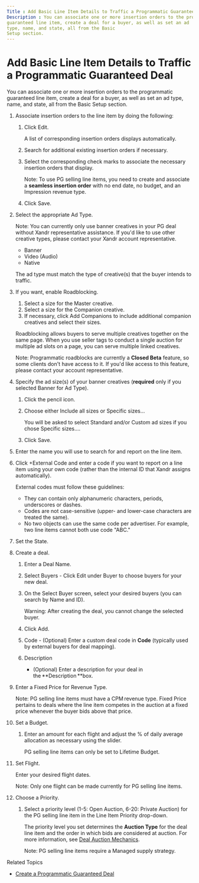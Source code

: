 ```yaml
---
Title : Add Basic Line Item Details to Traffic a Programmatic Guaranteed Deal
Description : You can associate one or more insertion orders to the programmatic
guaranteed line item, create a deal for a buyer, as well as set an ad
type, name, and state, all from the Basic
Setup section.
---
```



# Add Basic Line Item Details to Traffic a Programmatic Guaranteed Deal



You can associate one or more insertion orders to the programmatic
guaranteed line item, create a deal for a buyer, as well as set an ad
type, name, and state, all from the Basic
Setup section.

<div id="add-basic-line-item-details-to-traffic-a-programmatic-guaranteed-deal__steps_svt_m14_3mb"
>

1.  Associate insertion orders to the line item by
    doing the following:
    1.  Click
        Edit.
        

        A list of corresponding insertion orders displays automatically.

        
    2.  Search for additional existing insertion
        orders if necessary.
    3.  Select the corresponding check marks to
        associate the necessary insertion orders that display.
        

        

        Note: To use PG selling line
        items, you need to create and associate a **seamless insertion
        order** with no end date, no budget, and an
        Impression revenue type.

        

        
    4.  Click
        Save.
2.  Select the appropriate
    Ad Type.
    

    <div id="add-basic-line-item-details-to-traffic-a-programmatic-guaranteed-deal__note_z5s_n1y_k5b"
    

    Note: You can currently only use
    banner creatives in your PG deal without
    Xandr representative assistance. If you'd
    like to use other creative types, please contact your
    Xandr account representative.

    

    

    - Banner
    - Video (Audio)
    - Native

    

    The ad type must match the type of creative(s) that the buyer
    intends to traffic.

    
3.  If you want, enable
    Roadblocking.
    1.  Select a size for the
        Master creative.
    2.  Select a size for the
        Companion creative.
    3.  If necessary, click
        Add Companions to include
        additional companion creatives and select their sizes.

    

    Roadblocking allows buyers to
    serve multiple creatives together on the same page. When you use
    seller tags to conduct a single auction for multiple ad slots on a
    page, you can serve multiple linked creatives.
    

    Note: Programmatic roadblocks are
    currently a **Closed Beta** feature, so some clients don't have
    access to it. If you'd like access to this feature, please contact
    your account representative.

    

    
4.  Specify the ad size(s) of your banner creatives
    (**required** only if you selected
    Banner for
    Ad Type).
    1.  Click the pencil icon.
    2.  Choose either
        Include all sizes or
        Specific sizes...
        

        You will be asked to select
        Standard and/or
        Custom ad sizes if you
        chose Specific sizes....

        
    3.  Click
        Save.
5.  Enter the name you will use to search for and
    report on the line item.
6.  Click +External
    Code and enter a code if you want to report on a line item
    using your own code (rather than the internal ID that
    Xandr assigns automatically). 
    

    External codes must follow these guidelines:
    - They can contain only alphanumeric characters, periods,
      underscores or dashes.
    - Codes are not case-sensitive (upper- and lower-case characters are
      treated the same).
    - No two objects can use the same code per advertiser. For example,
      two line items cannot both use code "ABC."

    
7.  Set the
    State.
8.  Create a deal.
    1.  Enter a Deal
        Name.
    2.  Select
        Buyers - Click
        Edit under
        Buyer to choose buyers for
        your new deal.
    3.  On the
        Select Buyer screen,
        select your desired buyers (you can search by
        Name and
        ID). 
        

        

        Warning: After creating the
        deal, you cannot change the selected buyer.

        

        
    4.  Click
        Add.
    5.  Code -
        (Optional) Enter a custom deal code in **Code** (typically used
        by external buyers for deal mapping).
    6.  Description
        - (Optional) Enter a description for your deal in
        the **Description **box.
9.  Enter a Fixed
    Price for Revenue
    Type.
    

    

    Note: PG selling line items must
    have a CPM revenue type.
    Fixed Price pertains to deals
    where the line item competes in the auction at a fixed price
    whenever the buyer bids above that price.

    

    
10. Set a
    Budget.
    1.  Enter an amount for each flight and adjust
        the % of daily average
        allocation as necessary using the slider.
        

        PG selling line items can only be set to
        Lifetime Budget.

        
11. Set
    Flight.
    

    Enter your desired flight dates.
    

    Note: Only one flight can be made
    currently for PG selling line items.

    

    
12. Choose a
    Priority.
    1.  Select a priority level
        (1-5: Open Auction,
        6-20: Private Auction) for the
        PG selling line item in the Line
        Item Priority drop-down.
        

        The priority level you set determines the **Auction Type** for
        the deal line item and the order in which bids are considered at
        auction. For more information, see
        <a href="deal-auction-mechanics.html" class="xref">Deal Auction
        Mechanics</a>.
        

        Note: PG selling line items
        require a Managed supply
        strategy.

        

        



<div id="add-basic-line-item-details-to-traffic-a-programmatic-guaranteed-deal__postreq_jbn_gq1_glb"
>

Related Topics

- <a href="create-a-programmatic-guaranteed-selling-line-item.html"
  class="xref"
  title="Learn step by step how to create and customize a programmatic guaranteed (PG) deal through Monetize Ad Server.">Create
  a Programmatic Guaranteed Deal</a>







